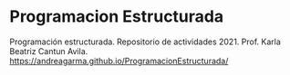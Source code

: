 # Programacion Estructurada
Programación estructurada. 
Repositorio de actividades 2021.
Prof. Karla Beatriz Cantun Avila.
https://andreagarma.github.io/ProgramacionEstructurada/
